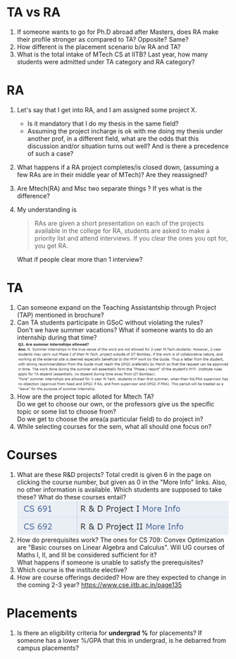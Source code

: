 # TA vs RA #

1. If someone wants to go for Ph.D abroad after Masters, does RA make their profile stronger as compared to TA? Opposite? Same?
1. How different is the placement scenario b/w RA and TA?
1. What is the total intake of MTech CS at IITB? Last year, how many students were admitted under TA category and RA category?

# RA #

1. Let's say that I get into RA, and I am assigned some project X.  
    - Is it mandatory that I do my thesis in the same field?
    - Assuming the project incharge is ok with me doing my thesis under another prof, in a different field, what are the odds that this discussion and/or situation turns out well? And is there a precedence of such a case?
1. What happens if a RA project completes/is closed down, (assuming a few RAs are in their middle year of MTech)? Are they reassigned?
1. Are Mtech(RA) and Msc two separate things ? If yes what is the difference?
1. My understanding is
    
    > RAs are given a short presentation on each of the projects available in the college for RA, students are asked to make a priority list and attend interviews. If you clear the ones you opt for, you get RA.
    
    What if people clear more than 1 interview?

# TA #

1. Can someone expand on the Teaching Assistantship through Project (TAP) mentioned in brochure?
1. Can TA students participate in GSoC without violating the rules?  
    Don't we have summer vacations? What if someone wants to do an internship during that time?  
    ![internship_not_allowed](files/internships.png)
1. How are the project topic alloted for Mtech TA?  
    Do we get to choose our own, or the professors give us the specific topic or some list to choose from?  
    Do we get to choose the area(a particular field) to do project in?
1. While selecting courses for the sem, what all should one focus on?

# Courses #

1. What are these R&D projects?
    Total credit is given 6 in the page on clicking the course number, but given as 0 in the "More Info" links.
    Also, no other information is available.
    Which students are supposed to take these? What do these courses entail?  
    ![R&D projects](files/rnd_projects.png)
1. How do prerequisites work? The ones for CS 709: Convex Optimization are "Basic courses on Linear Algebra and Calculus".
    Will UG courses of Maths I, II, and III be considered sufficient for it?  
    What happens if someone is unable to satisfy the prerequisites?
1. Which course is the institute elective?
1. How are course offerings decided? How are they expected to change in the coming 2-3 year?
    https://www.cse.iitb.ac.in/page135


# Placements #

1. Is there an eligibility criteria for **undergrad %** for placements? If someone has a lower %/GPA that this in undergrad, is he debarred from campus placements?
